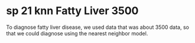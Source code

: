 # sp 21 knn Fatty Liver 3500
 To diagnose fatty liver disease, we used data that was about 3500 data, so that we could diagnose using the nearest neighbor model.
